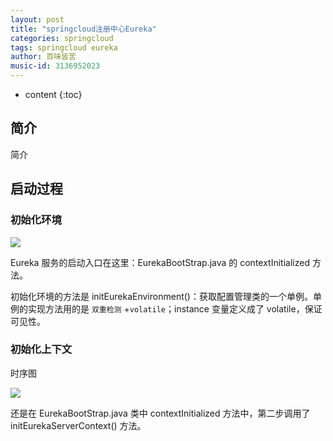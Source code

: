 ```yaml
---
layout: post
title: "springcloud注册中心Eureka"
categories: springcloud
tags: springcloud eureka
author: 百味皆苦
music-id: 3136952023
---
```


* content
{:toc}


## 简介

简介





## 启动过程



### 初始化环境

![](https://baiweijieku-1253737556.cos.ap-beijing.myqcloud.com/images/20220913102717.png)



Eureka 服务的启动入口在这里：EurekaBootStrap.java 的 contextInitialized 方法。

初始化环境的方法是 initEurekaEnvironment()：获取配置管理类的一个单例。单例的实现方法用的是 `双重检测` +`volatile`；instance 变量定义成了 volatile，保证可见性。



### 初始化上下文

时序图

![](https://baiweijieku-1253737556.cos.ap-beijing.myqcloud.com/images/20220913114137.png)



还是在 EurekaBootStrap.java 类中 contextInitialized 方法中，第二步调用了 initEurekaServerContext() 方法。



